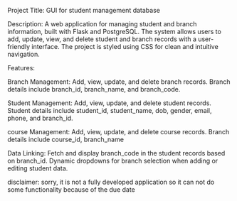Project Title:
GUI for student management database

Description:
A web application for managing student and branch information, built with Flask and PostgreSQL. The system allows users to add, update, view, and delete student and branch records with a user-friendly interface. The project is styled using CSS for clean and intuitive navigation.

Features:

Branch Management:
Add, view, update, and delete branch records.
Branch details include branch_id, branch_name, and branch_code.

Student Management:
Add, view, update, and delete student records.
Student details include student_id, student_name, dob, gender, email, phone, and branch_id.

course Management:
Add, view, update, and delete course records.
Branch details include course_id, branch_name

Data Linking:
Fetch and display branch_code in the student records based on branch_id.
Dynamic dropdowns for branch selection when adding or editing student data.

disclaimer: sorry, it is not a fully developed application so it can not do some functionality because of the due date
